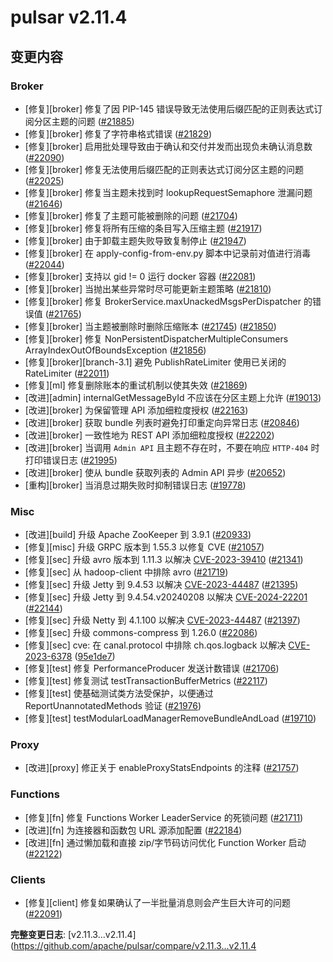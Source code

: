 # pulsar v2.11.4

## 变更内容

### Broker
- [修复][broker] 修复了因 PIP-145 错误导致无法使用后缀匹配的正则表达式订阅分区主题的问题 ([#21885](https://github.com/apache/pulsar/pull/21885))
- [修复][broker] 修复了字符串格式错误 ([#21829](https://github.com/apache/pulsar/pull/21829))
- [修复][broker] 启用批处理导致由于确认和交付并发而出现负未确认消息数 ([#22090](https://github.com/apache/pulsar/pull/22090))
- [修复][broker] 修复无法使用后缀匹配的正则表达式订阅分区主题的问题 ([#22025](https://github.com/apache/pulsar/pull/22025))
- [修复][broker] 修复当主题未找到时 lookupRequestSemaphore 泄漏问题 ([#21646](https://github.com/apache/pulsar/pull/21646))
- [修复][broker] 修复了主题可能被删除的问题 ([#21704](https://github.com/apache/pulsar/pull/21704))
- [修复][broker] 修复将所有压缩的条目写入压缩主题 ([#21917](https://github.com/apache/pulsar/pull/21917))
- [修复][broker] 由于卸载主题失败导致复制停止 ([#21947](https://github.com/apache/pulsar/pull/21947))
- [修复][broker] 在 apply-config-from-env.py 脚本中记录前对值进行消毒 ([#22044](https://github.com/apache/pulsar/pull/22044))
- [修复][broker] 支持以 gid != 0 运行 docker 容器 ([#22081](https://github.com/apache/pulsar/pull/22081))
- [修复][broker] 当抛出某些异常时尽可能更新主题策略 ([#21810](https://github.com/apache/pulsar/pull/21810))
- [修复][broker] 修复 BrokerService.maxUnackedMsgsPerDispatcher 的错误值 ([#21765](https://github.com/apache/pulsar/pull/21765))
- [修复][broker] 当主题被删除时删除压缩账本 ([#21745](https://github.com/apache/pulsar/pull/21745)) ([#21850](https://github.com/apache/pulsar/pull/21850))
- [修复][broker] 修复 NonPersistentDispatcherMultipleConsumers ArrayIndexOutOfBoundsException ([#21856](https://github.com/apache/pulsar/pull/21856))
- [修复][broker][branch-3.1] 避免 PublishRateLimiter 使用已关闭的 RateLimiter ([#22011](https://github.com/apache/pulsar/pull/22011))
- [修复][ml] 修复删除账本的重试机制以使其失效 ([#21869](https://github.com/apache/pulsar/pull/21869))
- [改进][admin] internalGetMessageById 不应该在分区主题上允许 ([#19013](https://github.com/apache/pulsar/pull/19013))
- [改进][broker] 为保留管理 API 添加细粒度授权 ([#22163](https://github.com/apache/pulsar/pull/22163))
- [改进][broker] 获取 bundle 列表时避免打印重定向异常日志 ([#20846](https://github.com/apache/pulsar/pull/20846))
- [改进][broker] 一致性地为 REST API 添加细粒度授权 ([#22202](https://github.com/apache/pulsar/pull/22202))
- [改进][broker] 当调用 `Admin API` 且主题不存在时，不要在响应 `HTTP-404` 时打印错误日志 ([#21995](https://github.com/apache/pulsar/pull/21995))
- [改进][broker] 使从 bundle 获取列表的 Admin API 异步 ([#20652](https://github.com/apache/pulsar/pull/20652))
- [重构][broker] 当消息过期失败时抑制错误日志 ([#19778](https://github.com/apache/pulsar/pull/19778))

### Misc
- [改进][build] 升级 Apache ZooKeeper 到 3.9.1 ([#20933](https://github.com/apache/pulsar/pull/20933))
- [修复][misc] 升级 GRPC 版本到 1.55.3 以修复 CVE ([#21057](https://github.com/apache/pulsar/pull/21057))
- [修复][sec] 升级 avro 版本到 1.11.3 以解决 [CVE-2023-39410](https://github.com/advisories/GHSA-rhrv-645h-fjfh) ([#21341](https://github.com/apache/pulsar/pull/21341))
- [修复][sec] 从 hadoop-client 中排除 avro ([#21719](https://github.com/apache/pulsar/pull/21719))
- [修复][sec] 升级 Jetty 到 9.4.53 以解决 [CVE-2023-44487](https://github.com/advisories/GHSA-qppj-fm5r-hxr3) ([#21395](https://github.com/apache/pulsar/pull/21395))
- [修复][sec] 升级 Jetty 到 9.4.54.v20240208 以解决 [CVE-2024-22201](https://github.com/advisories/GHSA-rggv-cv7r-mw98) ([#22144](https://github.com/apache/pulsar/pull/22144))
- [修复][sec] 升级 Netty 到 4.1.100 以解决 [CVE-2023-44487](https://github.com/advisories/GHSA-qppj-fm5r-hxr3) ([#21397](https://github.com/apache/pulsar/pull/21397))
- [修复][sec] 升级 commons-compress 到 1.26.0 ([#22086](https://github.com/apache/pulsar/pull/22086))
- [修复][sec] cve: 在 canal.protocol 中排除 ch.qos.logback 以解决 [CVE-2023-6378](https://github.com/advisories/GHSA-vmq6-5m68-f53m) ([95e1de7](https://github.com/apache/pulsar/commit/95e1de78eb0243fa6dfbfb1bb6cb35742eb77cfa))
- [修复][test] 修复 PerformanceProducer 发送计数错误 ([#21706](https://github.com/apache/pulsar/pull/21706))
- [修复][test] 修复测试 testTransactionBufferMetrics ([#22117](https://github.com/apache/pulsar/pull/22117))
- [修复][test] 使基础测试类方法受保护，以便通过 ReportUnannotatedMethods 验证 ([#21976](https://github.com/apache/pulsar/pull/21976))
- [修复][test] testModularLoadManagerRemoveBundleAndLoad ([#19710](https://github.com/apache/pulsar/pull/19710))

### Proxy
- [改进][proxy] 修正关于 enableProxyStatsEndpoints 的注释 ([#21757](https://github.com/apache/pulsar/pull/21757))

### Functions
- [修复][fn] 修复 Functions Worker LeaderService 的死锁问题 ([#21711](https://github.com/apache/pulsar/pull/21711))
- [改进][fn] 为连接器和函数包 URL 源添加配置 ([#22184](https://github.com/apache/pulsar/pull/22184))
- [改进][fn] 通过懒加载和直接 zip/字节码访问优化 Function Worker 启动 ([#22122](https://github.com/apache/pulsar/pull/22122))

### Clients
- [修复][client] 修复如果确认了一半批量消息则会产生巨大许可的问题 ([#22091](https://github.com/apache/pulsar/pull/22091))

**完整变更日志**: [v2.11.3...v2.11.4](https://github.com/apache/pulsar/compare/v2.11.3...v2.11.4